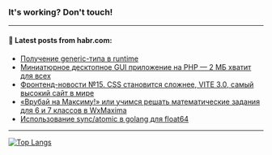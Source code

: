 ### It's working? Don't touch!

---
<!--
#### 🛠️ Technical stack:

![C++](https://img.shields.io/badge/C++-informational?logo=c%2B%2B&style=flat&logoColor=white&color=9C033A)
![Java](https://img.shields.io/badge/Java-informational?logo=java&style=flat&logoColor=white&color=007396)
![Kotlin](https://img.shields.io/badge/Kotlin-informational?logo=Kotlin&style=flat&logoColor=white&color=0095D5)
![JS](https://img.shields.io/badge/JS-informational?logo=javaScript&style=flat&logoColor=black&color=F7Df1E) <br>
![HTML5](https://img.shields.io/badge/HTML5-informational?logo=html5&style=flat&logoColor=white&color=E34F26)
![CSS3](https://img.shields.io/badge/CSS3-informational?logo=css3&style=flat&logoColor=white&color=157286)
![Sass](https://img.shields.io/badge/Saas-informational?logo=sass&style=flat&logoColor=white&color=hotpink)
![PHP](https://img.shields.io/badge/PHP-informational?logo=php&style=flat&logoColor=white&color=777BB4) <br>
![WebPAck](https://img.shields.io/badge/WebPack-informational?logo=webPack&style=flat&logoColor=white&color=FF6F00)
![Bootstrap](https://img.shields.io/badge/Bootstrap-informational?logo=Bootstrap&style=flat&logoColor=white&color=7952B3)
![MySQL](https://img.shields.io/badge/MySQL-informational?logo=MySQL&style=flat&logoColor=white&color=00f) <br>
![NodeJS](https://img.shields.io/badge/NodeJS-informational?logo=node.js&style=flat&logoColor=white&color=43853D)
![Spring](https://img.shields.io/badge/Spring-informational?logo=Spring&style=flat&logoColor=white&color=0A9EDC)
![Angular](https://img.shields.io/badge/Vue-informational?logo=vue.js&style=flat&logoColor=white&color=red)
![Git](https://img.shields.io/badge/Git-informational?logo=git&style=flat&logoColor=white&color=darkorange)

___
-->

#### 💬 Latest posts from habr.com:

<!-- BLOG-POST-LIST:START -->
- [Получение generic-типа в runtime](https://habr.com/ru/post/588252/?utm_source=habrahabr&utm_medium=rss&utm_campaign=588252)
- [Миниатюрное десктопное GUI приложение на PHP — 2 МБ хватит для всех](https://habr.com/ru/post/674192/?utm_source=habrahabr&utm_medium=rss&utm_campaign=674192)
- [Фронтенд-новости №15. CSS становится сложнее, VITE 3.0, самый высокий сайт в мире](https://habr.com/ru/post/677318/?utm_source=habrahabr&utm_medium=rss&utm_campaign=677318)
- [«Врубай на Максиму!» или учимся решать математические задания для 6 и 7 классов в WxMaxima](https://habr.com/ru/post/677324/?utm_source=habrahabr&utm_medium=rss&utm_campaign=677324)
- [Использование sync/atomic в golang для float64](https://habr.com/ru/post/677332/?utm_source=habrahabr&utm_medium=rss&utm_campaign=677332)
<!-- BLOG-POST-LIST:END -->

---

[![Top Langs](https://github-readme-stats.vercel.app/api/top-langs/?username=zloylis&layout=compact&hide_border=true&theme=dracula)](https://github.com/zloylis)
